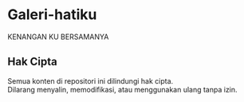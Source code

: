 # Galeri-hatiku
KENANGAN KU BERSAMANYA
## Hak Cipta

Semua konten di repositori ini dilindungi hak cipta.  
Dilarang menyalin, memodifikasi, atau menggunakan ulang tanpa izin.
